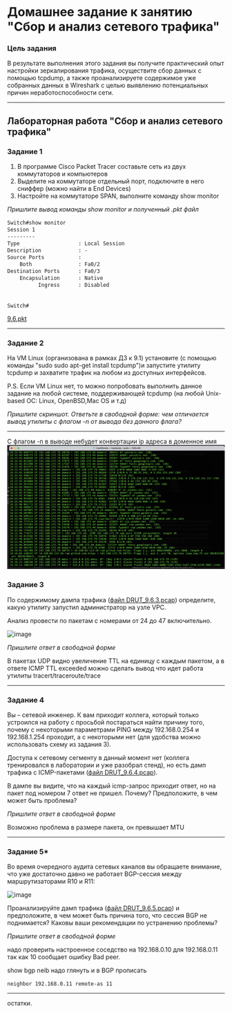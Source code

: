 # Домашнее задание к занятию "Сбор и анализ сетевого трафика"

### Цель задания

В результате выполнения этого задания вы получите практический опыт настройки зеркалирования трафика, осуществите сбор данных с помощью tcpdump, а также проанализируете содержимое уже собранных данных в Wireshark с целью выявлению потенциальных причин неработоспособности сети.

------

## Лабораторная работа "Сбор и анализ сетевого трафика"

### Задание 1

1. В программе Cisco Packet Tracer составьте сеть из двух коммутаторов и компьютеров
2. Выделите на коммутаторе отдельный порт, подключите в него сниффер (можно найти в End Devices)
3. Настройте на коммутаторе SPAN, выполните команду show monitor

*Пришлите вывод команды show monitor и полученный .pkt файл*
```
Switch#show monitor 
Session 1
---------
Type                   : Local Session
Description            : -
Source Ports           : 
    Both               : Fa0/2
Destination Ports      : Fa0/3
    Encapsulation      : Native
          Ingress      : Disabled


Switch#
```   
[9.6.pkt](./files/9.6.pkt)


------ 

### Задание 2

На VM Linux (организована в рамках ДЗ к 9.1) установите (с помощью команды "sudo sudo apt-get install tcpdump")и запустите утилиту tcpdump и захватите трафик на любом из доступных интерфейсов. 

P.S. Если VM Linux нет, то можно попробовать выполнить данное задание на любой системе, поддерживающей tcpdump (на любой Unix-based ОС: Linux, OpenBSD,Mac OS и т.д)


*Пришлите скриншот. Ответьте в свободной форме: чем отличается вывод утилиты с флагом -n от вывода без данного флага?* 

------

С флагом -n в выводе небудет конвертации ip адреса в доменное имя   
![](./img/9.6.2.png)



### Задание 3

По содержимому дампа трафика ([файл DRUT_9.6.3.pcap](https://github.com/netology-code/optnt-homeworks/blob/main/9.6/DRUT_9.6.3.pcapng)) определите, какую утилиту запустил администратор на узле VPC. 

Анализ провести по пакетам с номерами от 24 до 47 включительно.

![image](https://user-images.githubusercontent.com/54213636/184674179-3e5dd212-d66c-42c8-b345-67c9d1d66468.png)

*Пришлите ответ в свободной форме*

 В пакетах  UDP видно увеличение TTL на единицу с каждым пакетом, а в ответе ICMP TTL exceeded можно сделать вывод что идет работа утилиты tracert/traceroute/trace

------

### Задание 4

Вы – сетевой инженер. К вам приходит коллега, который только устроился на работу с просьбой постараться найти причину того, почему с некоторыми параметрами PING между 192.168.0.254 и 192.168.1.254 проходит, а с некоторыми нет (для удобства можно использовать схему из задания 3). 

Доступа к сетевому сегменту в данный момент нет (коллега тренировался в лаборатории и уже разобрал стенд), но есть дамп трафика с ICMP-пакетами ([файл DRUT_9.6.4.pcap](https://github.com/netology-code/optnt-homeworks/blob/main/9.6/DRUT_9.6.4.pcapng)). 

В дампе вы видите, что на каждый icmp-запрос приходит ответ, но на пакет под номером 7 ответ не пришел. Почему? Предположите, в чем может быть проблема?

*Пришлите ответ в свободной форме*

Возможно проблема в размере пакета, он превышает MTU

------

### Задание 5* 

Во время очередного аудита сетевых каналов вы обращаете внимание, что уже достаточно давно не работает BGP-сессия между маршрутизаторами R10 и R11: 

![image](https://user-images.githubusercontent.com/54213636/184675365-7d506b0d-3939-4713-9734-667e1843fc42.png)

Проанализируйте дамп трафика ([файл DRUT_9.6.5.pcap](https://github.com/netology-code/optnt-homeworks/blob/main/9.6/DRUT_9.6.5.pcapng)) и предположите, в чем может быть причина того, что сессия BGP не поднимается? Каковы ваши рекомендации по устранению проблемы?

*Пришлите ответ в свободной форме*

надо проверить настроенное соседство на 192.168.0.10 для 192.168.0.11 так как 10 сообщает ошибку Bad peer.

show bgp neib надо глянуть и в BGP прописать
```
neighbor 192.168.0.11 remote-as 11
````

------
остатки.